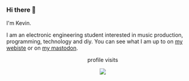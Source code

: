 ### Hi there 👋

I'm Kevin.

I am an electronic engineering student interested in music production, programming, technology and diy.
You can see what I am up to on [my webiste](https://kevin-nel.github.io) or on [my mastodon](https://merveilles.town/@kevin).

<!-- tech
<div align="left">
  <img src="https://cdn.jsdelivr.net/gh/devicons/devicon/icons/c/c-original.svg" height="40" alt="c logo"  />
  <img width="12" />
  <img src="https://cdn.jsdelivr.net/gh/devicons/devicon/icons/rust/rust-plain.svg" height="40" alt="rust logo"  />
  <img width="12" />
  <img src="https://cdn.jsdelivr.net/gh/devicons/devicon/icons/python/python-original.svg" height="40" alt="python logo"  />
</div>
 -->

 <div align="center">
      <p>profile visits</p>
      <img src="https://profile-counter.glitch.me/kevin-nel/count.svg?"/>
 </div>

